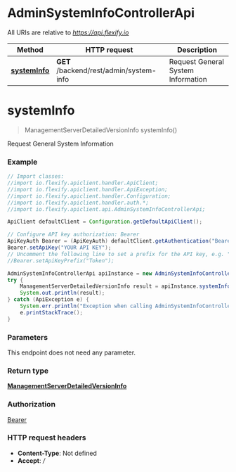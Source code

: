 # AdminSystemInfoControllerApi

All URIs are relative to *https://api.flexify.io*

Method | HTTP request | Description
------------- | ------------- | -------------
[**systemInfo**](AdminSystemInfoControllerApi.md#systemInfo) | **GET** /backend/rest/admin/system-info | Request General System Information


<a name="systemInfo"></a>
# **systemInfo**
> ManagementServerDetailedVersionInfo systemInfo()

Request General System Information

### Example
```java
// Import classes:
//import io.flexify.apiclient.handler.ApiClient;
//import io.flexify.apiclient.handler.ApiException;
//import io.flexify.apiclient.handler.Configuration;
//import io.flexify.apiclient.handler.auth.*;
//import io.flexify.apiclient.api.AdminSystemInfoControllerApi;

ApiClient defaultClient = Configuration.getDefaultApiClient();

// Configure API key authorization: Bearer
ApiKeyAuth Bearer = (ApiKeyAuth) defaultClient.getAuthentication("Bearer");
Bearer.setApiKey("YOUR API KEY");
// Uncomment the following line to set a prefix for the API key, e.g. "Token" (defaults to null)
//Bearer.setApiKeyPrefix("Token");

AdminSystemInfoControllerApi apiInstance = new AdminSystemInfoControllerApi();
try {
    ManagementServerDetailedVersionInfo result = apiInstance.systemInfo();
    System.out.println(result);
} catch (ApiException e) {
    System.err.println("Exception when calling AdminSystemInfoControllerApi#systemInfo");
    e.printStackTrace();
}
```

### Parameters
This endpoint does not need any parameter.

### Return type

[**ManagementServerDetailedVersionInfo**](ManagementServerDetailedVersionInfo.md)

### Authorization

[Bearer](../README.md#Bearer)

### HTTP request headers

 - **Content-Type**: Not defined
 - **Accept**: */*

